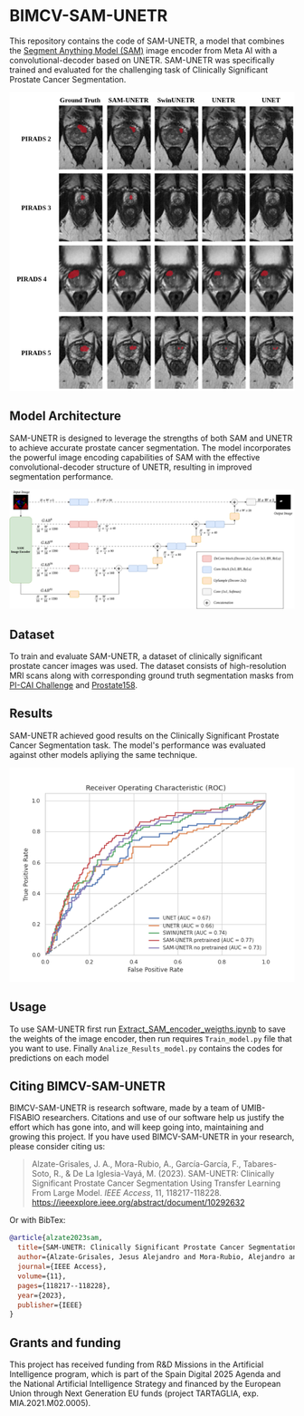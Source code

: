 

# BIMCV-SAM-UNETR

This repository contains the code of SAM-UNETR, a model that combines the [Segment Anything Model (SAM)](https://github.com/facebookresearch/segment-anything) image encoder from Meta AI with a convolutional-decoder based on UNETR. SAM-UNETR was specifically trained and evaluated for the challenging task of Clinically Significant Prostate Cancer Segmentation.

![PI-RADS](images/PIR.png)

## Model Architecture

SAM-UNETR is designed to leverage the strengths of both SAM and UNETR to achieve accurate prostate cancer segmentation. The model incorporates the powerful image encoding capabilities of SAM with the effective convolutional-decoder structure of UNETR, resulting in improved segmentation performance.

![SAM-UNETR](images/SAMUNETR.png)
## Dataset

To train and evaluate SAM-UNETR, a dataset of clinically significant prostate cancer images was used. The dataset consists of high-resolution MRI scans along with corresponding ground truth segmentation masks from [PI-CAI Challenge](https://github.com/facebookresearch/segment-anything) and [Prostate158](https://github.com/kbressem/prostate158).

## Results

SAM-UNETR achieved good results on the Clinically Significant Prostate Cancer Segmentation task. The model's performance was evaluated against other models apliying the same technique.

![AUROC](images/ROC_Curve.png)

## Usage

To use SAM-UNETR first run [Extract_SAM_encoder_weigths.ipynb](Extract_SAM_encoder_weigths.ipynb) to save the weights of the image encoder, then run  requires `Train_model.py`  file that you want to use.
Finally `Analize_Results_model.py` contains the codes for predictions on each model

## Citing BIMCV-SAM-UNETR

BIMCV-SAM-UNETR is research software, made by a team of UMIB-FISABIO researchers. Citations and use of our software help us justify the effort which has gone into, and will keep going into, maintaining and growing this project.
If you have used BIMCV-SAM-UNETR in your research, please consider citing us:

> Alzate-Grisales, J. A., Mora-Rubio, A., García-García, F., Tabares-Soto, R., & De La Iglesia-Vayá, M. (2023). SAM-UNETR: Clinically Significant Prostate Cancer Segmentation Using Transfer Learning From Large Model.
> _IEEE Access_, 11, 118217-118228.
> https://ieeexplore.ieee.org/abstract/document/10292632

Or with BibTex:
```bibtex
@article{alzate2023sam,
  title={SAM-UNETR: Clinically Significant Prostate Cancer Segmentation Using Transfer Learning From Large Model},
  author={Alzate-Grisales, Jesus Alejandro and Mora-Rubio, Alejandro and Garcia-Garcia, Francisco and Tabares-Soto, Reinel and De La Iglesia-Vaya, Maria},
  journal={IEEE Access},
  volume={11},
  pages={118217--118228},
  year={2023},
  publisher={IEEE}
}
```
## Grants and funding
This project has received funding from R&D Missions in the Artificial Intelligence program, which is part of the Spain Digital 2025 Agenda and the National Artificial Intelligence Strategy and financed by the European Union through Next Generation EU funds (project TARTAGLIA, exp. MIA.2021.M02.0005). 
